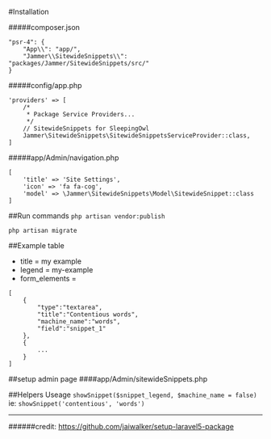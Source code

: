#Installation


#####composer.json
```
"psr-4": {
    "App\\": "app/",
    "Jammer\\SitewideSnippets\\": "packages/Jammer/SitewideSnippets/src/"
}
```

#####config/app.php
```
'providers' => [
    /*
     * Package Service Providers...
     */
    // SitewideSnippets for SleepingOwl
    Jammer\SitewideSnippets\SitewideSnippetsServiceProvider::class,
]
```
#####app/Admin/navigation.php
```
[
	'title' => 'Site Settings',
	'icon' => 'fa fa-cog',
	'model' => \Jammer\SitewideSnippets\Model\SitewideSnippet::class
]
```

##Run commands
`php artisan vendor:publish`

`php artisan migrate`


##Example table

* title = my example
* legend = my-example
* form_elements = 
```
[
	{
		"type":"textarea",
		"title":"Contentious words",
		"machine_name":"words",
		"field":"snippet_1"
	},
	{
		...
	}
]
```         

##setup admin page
####app/Admin/sitewideSnippets.php

##Helpers Useage
`showSnippet($snippet_legend, $machine_name = false)`
ie: `showSnippet('contentious', 'words')`

--------

######credit: https://github.com/jaiwalker/setup-laravel5-package
